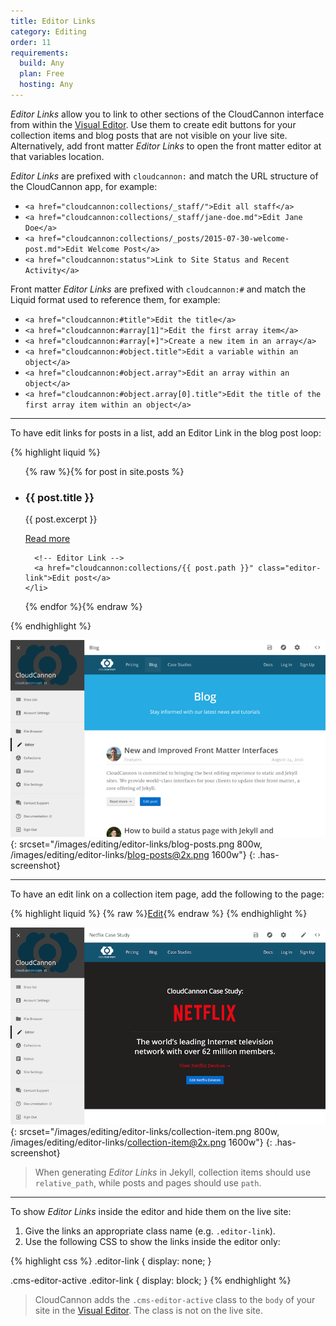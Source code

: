 ```yaml
---
title: Editor Links
category: Editing
order: 11
requirements:
  build: Any
  plan: Free
  hosting: Any
---
```


*Editor Links* allow you to link to other sections of the CloudCannon interface from within the [Visual Editor](/editing/visual-editor/). Use them to create edit buttons for your collection items and blog posts that are not visible on your live site. Alternatively, add front matter *Editor Links* to open the front matter editor at that variables location.

*Editor Links* are prefixed with `cloudcannon:` and match the URL structure of the CloudCannon app, for example:

* `<a href="cloudcannon:collections/_staff/">Edit all staff</a>`
* `<a href="cloudcannon:collections/_staff/jane-doe.md">Edit Jane Doe</a>`
* `<a href="cloudcannon:collections/_posts/2015-07-30-welcome-post.md">Edit Welcome Post</a>`
* `<a href="cloudcannon:status">Link to Site Status and Recent Activity</a>`

Front matter *Editor Links* are prefixed with `cloudcannon:#` and match the Liquid format used to reference them, for example:

* `<a href="cloudcannon:#title">Edit the title</a>`
* `<a href="cloudcannon:#array[1]">Edit the first array item</a>`
* `<a href="cloudcannon:#array[+]">Create a new item in an array</a>`
* `<a href="cloudcannon:#object.title">Edit a variable within an object</a>`
* `<a href="cloudcannon:#object.array">Edit an array within an object</a>`
* `<a href="cloudcannon:#object.array[0].title">Edit the title of the first array item within an object</a>`

---

To have edit links for posts in a list, add an Editor Link in the blog post loop:

{% highlight liquid %}
<ul class="blog-posts">
  {% raw %}{% for post in site.posts %}
    <li class="blog-post">
      <h3>{{ post.title }}</h3>
      <p>{{ post.excerpt }}</p>
      <a href="{{ post.url }}">Read more</a>

      <!-- Editor Link -->
      <a href="cloudcannon:collections/{{ post.path }}" class="editor-link">Edit post</a>
    </li>
  {% endfor %}{% endraw %}
</ul>
{% endhighlight %}

![CloudCannon blog posts with edit buttons](/images/editing/editor-links/blog-posts.png){: srcset="/images/editing/editor-links/blog-posts.png 800w, /images/editing/editor-links/blog-posts@2x.png 1600w"}
{: .has-screenshot}

---

To have an edit link on a collection item page, add the following to the page:

{% highlight liquid %}
{% raw %}<a href="cloudcannon:collections/{{ page.relative_path }}" class="editor-link">Edit</a>{% endraw %}
{% endhighlight %}

![Netflix case study collection item with edit button](/images/editing/editor-links/collection-item.png){: srcset="/images/editing/editor-links/collection-item.png 800w, /images/editing/editor-links/collection-item@2x.png 1600w"}
{: .has-screenshot}

> When generating *Editor Links* in Jekyll, collection items should use `relative_path`, while posts and pages should use `path`.

---

To show *Editor Links* inside the editor and hide them on the live site:

1. Give the links an appropriate class name (e.g. `.editor-link`).
2. Use the following CSS to show the links inside the editor only:


{% highlight css %}
.editor-link {
  display: none;
}

.cms-editor-active .editor-link {
  display: block;
}
{% endhighlight %}

> CloudCannon adds the `.cms-editor-active` class to the `body` of your site in the [Visual Editor](/editing/visual-editor/). The class is not on the live site.